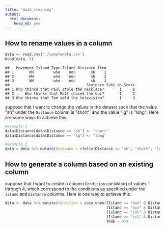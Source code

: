 ```yaml
---
title: "data cleaning"
output:
  html_document:
    keep_md: yes
---
```


## How to rename values in a column




```r
data <- read.csv('./sampledata.csv')
head(data, 3)
```

```
##   Movement Island_Type Island Distance Item
## 1       WH         whe    non       sh    1
## 2       WH         whe    non       sh    2
## 3       WH         whe    non       sh    3
##                                   Sentence Subj_id Score
## 1 Who thinks that Paul stole the necklace?       1     6
## 2     Who thinks that Matt chased the bus?       1     2
## 3 Who thinks that Tom sold the television?       1     3
```
suppose that I want to change the values in the dataset such that the value "sh" under the `Distance` column is "short", and the value "lg" is "long". Here are some ways to achieve this.

```r
#example 1
data$Distance[data$Distance == "sh"] <- "short"
data$Distance[data$Distance == "lg"] <- "long"
```


```r
#example 2
data = data %>% mutate(Distance = ifelse(Distance == "sh", "short", "long"))
```

## How to generate a column based on an existing column
suppose that I want to create a column `Condition` consisting of values 1 through 4, which correspond to the conditions as specified under the `Island` and `Distance` columns. Here is one way to achieve this.

```r
data <- data %>% mutate(Condition = case_when((Island == "non" & Distance == "short") ~ 1,
                                              (Island == "non" & Distance == "long") ~ 2,
                                              (Island == "isl" & Distance == "short") ~ 3,
                                              (Island == "isl" & Distance == "long") ~ 4,
                                              TRUE ~ 0))
```

